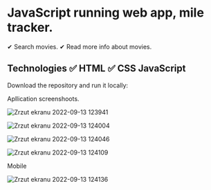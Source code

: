 # JavaScript running web app, mile tracker. 


✔ Search movies.
✔ Read more info about movies.


## Technologies ✅ HTML ✅ CSS JavaScript

Download the repository and run it locally:


Apllication screenshoots.

![Zrzut ekranu 2022-09-13 123941](https://user-images.githubusercontent.com/92208474/189881920-66ce027a-b5de-4fb7-a312-358cc22d4008.jpg)

![Zrzut ekranu 2022-09-13 124004](https://user-images.githubusercontent.com/92208474/189881929-b9921404-801b-4e74-b826-d4c1ab708bff.jpg)

![Zrzut ekranu 2022-09-13 124046](https://user-images.githubusercontent.com/92208474/189881942-d4183e84-4272-47ed-ab6b-a0cf8f512566.jpg)

![Zrzut ekranu 2022-09-13 124109](https://user-images.githubusercontent.com/92208474/189881951-93b95b79-4ac0-4fb9-894e-015e5ea63f2f.jpg)

Mobile 

![Zrzut ekranu 2022-09-13 124136](https://user-images.githubusercontent.com/92208474/189881984-67770f0e-eb09-449e-bd0e-872cfb372e5b.jpg)

